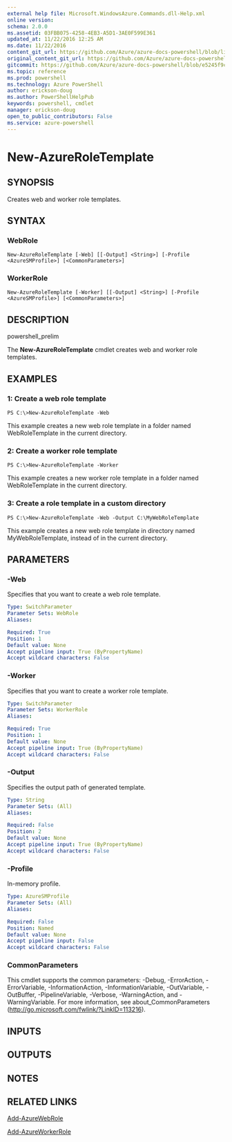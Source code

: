 ```yaml
---
external help file: Microsoft.WindowsAzure.Commands.dll-Help.xml
online version: 
schema: 2.0.0
ms.assetid: 03FBB075-4258-4EB3-A5D1-3AE0F599E361
updated_at: 11/22/2016 12:25 AM
ms.date: 11/22/2016
content_git_url: https://github.com/Azure/azure-docs-powershell/blob/live/azureps-cmdlets-docs/ServiceManagement/Azure.Compute/v1.6.1/New-AzureRoleTemplate.md
original_content_git_url: https://github.com/Azure/azure-docs-powershell/blob/live/azureps-cmdlets-docs/ServiceManagement/Azure.Compute/v1.6.1/New-AzureRoleTemplate.md
gitcommit: https://github.com/Azure/azure-docs-powershell/blob/e5245f9c2ed759dca260172c12d4ef03cef0982a/azureps-cmdlets-docs/ServiceManagement/Azure.Compute/v1.6.1/New-AzureRoleTemplate.md
ms.topic: reference
ms.prod: powershell
ms.technology: Azure PowerShell
author: erickson-doug
ms.author: PowerShellHelpPub
keywords: powershell, cmdlet
manager: erickson-doug
open_to_public_contributors: False
ms.service: azure-powershell
---
```


# New-AzureRoleTemplate

## SYNOPSIS
Creates web and worker role templates.

## SYNTAX

### WebRole
```
New-AzureRoleTemplate [-Web] [[-Output] <String>] [-Profile <AzureSMProfile>] [<CommonParameters>]
```

### WorkerRole
```
New-AzureRoleTemplate [-Worker] [[-Output] <String>] [-Profile <AzureSMProfile>] [<CommonParameters>]
```

## DESCRIPTION
powershell_prelim

The **New-AzureRoleTemplate** cmdlet creates web and worker role templates.

## EXAMPLES

### 1: Create a web role template
```
PS C:\>New-AzureRoleTemplate -Web
```

This example creates a new web role template in a folder named WebRoleTemplate in the current directory.

### 2: Create a worker role template
```
PS C:\>New-AzureRoleTemplate -Worker
```

This example creates a new worker role template in a folder named WebRoleTemplate in the current directory.

### 3: Create a role template in a custom directory
```
PS C:\>New-AzureRoleTemplate -Web -Output C:\MyWebRoleTemplate
```

This example creates a new web role template in directory named MyWebRoleTemplate, instead of in the current directory.

## PARAMETERS

### -Web
Specifies that you want to create a web role template.

```yaml
Type: SwitchParameter
Parameter Sets: WebRole
Aliases: 

Required: True
Position: 1
Default value: None
Accept pipeline input: True (ByPropertyName)
Accept wildcard characters: False
```

### -Worker
Specifies that you want to create a worker role template.

```yaml
Type: SwitchParameter
Parameter Sets: WorkerRole
Aliases: 

Required: True
Position: 1
Default value: None
Accept pipeline input: True (ByPropertyName)
Accept wildcard characters: False
```

### -Output
Specifies the output path of generated template.

```yaml
Type: String
Parameter Sets: (All)
Aliases: 

Required: False
Position: 2
Default value: None
Accept pipeline input: True (ByPropertyName)
Accept wildcard characters: False
```

### -Profile
In-memory profile.

```yaml
Type: AzureSMProfile
Parameter Sets: (All)
Aliases: 

Required: False
Position: Named
Default value: None
Accept pipeline input: False
Accept wildcard characters: False
```

### CommonParameters
This cmdlet supports the common parameters: -Debug, -ErrorAction, -ErrorVariable, -InformationAction, -InformationVariable, -OutVariable, -OutBuffer, -PipelineVariable, -Verbose, -WarningAction, and -WarningVariable. For more information, see about_CommonParameters (http://go.microsoft.com/fwlink/?LinkID=113216).

## INPUTS

## OUTPUTS

## NOTES

## RELATED LINKS

[Add-AzureWebRole](xref:ServiceManagement/Azure.Compute/v1.6.1/Add-AzureWebRole.md)

[Add-AzureWorkerRole](xref:ServiceManagement/Azure.Compute/v1.6.1/Add-AzureWorkerRole.md)


